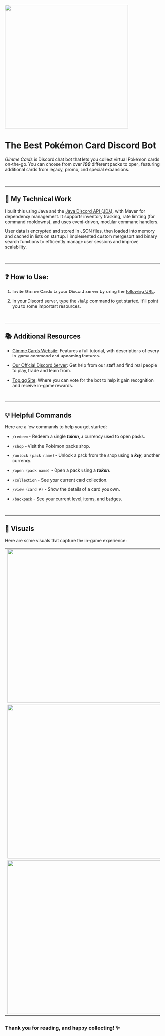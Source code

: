 <img src="https://www.gimmecards.ca/images/logo2.png" style="width:400px">

# The Best Pokémon Card Discord Bot

*Gimme Cards* is Discord chat bot that lets you collect virtual Pokémon cards on-the-go. You can choose from over ***100*** different packs to open, featuring additional cards from legacy, promo, and special expansions.

<br>

---

## 🔧 My Technical Work

I built this using Java and the [Java Discord API (JDA)](https://jda.wiki/introduction/jda/), with Maven for dependency management. It supports inventory tracking, rate limiting (for command cooldowns), and uses event-driven, modular command handlers.

User data is encrypted and stored in JSON files, then loaded into memory and cached in lists on startup. I implemented custom mergesort and binary search functions to efficiently manage user sessions and improve scalability.

<br>

---

## ❓ How to Use:

1. Invite Gimme Cards to your Discord server by using the [following URL](https://discord.com/oauth2/authorize?client_id=814025499381727232&permissions=0&scope=bot%20applications.commands).

2. In your Discord server, type the `/help` command to get started. It'll point you to some important resources.

<br>

---

## 📚 Additional Resources

- [Gimme Cards Website](https://www.gimmecards.ca/): Features a full tutorial, with descriptions of every in-game command and upcoming features.

- [Our Official Discord Server](https://discord.com/invite/wmVvK2cyzM): Get help from our staff and find real people to play, trade and learn from.

- [Top.gg Site](https://top.gg/bot/814025499381727232): Where you can vote for the bot to help it gain recognition and receive in-game rewards.

<br>

---

## 💡 Helpful Commands

Here are a few commands to help you get started:

- `/redeem` - Redeem a single ***token***, a currency used to open packs.

- `/shop` - Visit the Pokémon packs shop.

- `/unlock (pack name)` - Unlock a pack from the shop using a ***key***, another currency.

- `/open (pack name)` - Open a pack using a ***token***.

- `/collection` - See your current card collection.

- `/view (card #)` - Show the details of a card you own.

- `/backpack` - See your current level, items, and badges.

<br>

---

## 🌟 Visuals

Here are some visuals that capture the in-game experience:

<table>
    <tr>
        <td><img src="https://waynewang.netlify.app/images/gimmecards/gimmecards-backpack.png" width="500"></td>    
        <td><img src="https://waynewang.netlify.app/images/gimmecards/gimmecards-collection.png" width="500"></td>
    </tr>
    <tr>
        <td><img src="https://waynewang.netlify.app/images/gimmecards/gimmecards-open.png" width="500"></td>
        <td><img src="https://waynewang.netlify.app/images/gimmecards/gimmecards-minigame.png" width="500"></td>
    </tr>
    <tr>
        <td><img src="https://waynewang.netlify.app/images/gimmecards/gimmecards-market.png" width="500"></td>
        <td><img src="https://waynewang.netlify.app/images/gimmecards/gimmecards-trade.png" width="500"></td>
    </tr>
</table>

##
### Thank you for reading, and happy collecting! ✨